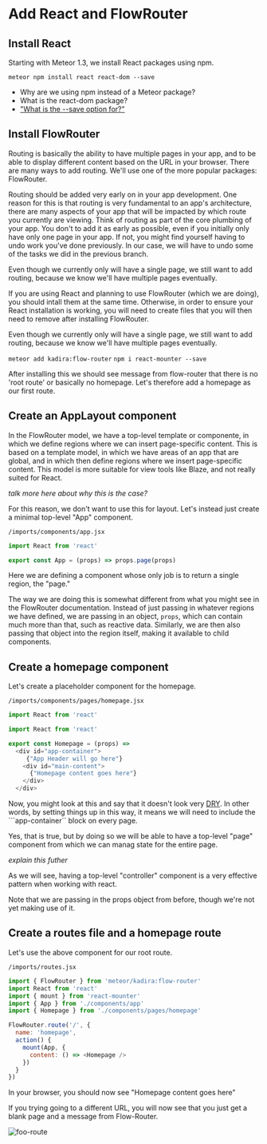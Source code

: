 # Add React and FlowRouter


## Install React 
Starting with Meteor 1.3, we install React packages using npm.

```meteor npm install react react-dom --save```

- Why are we using npm instead of a Meteor package?
- What is the react-dom package?
- ["What is the --save option for?"](http://stackoverflow.com/questions/19578796/what-is-the-save-option-for-npm-install) 


## Install FlowRouter 

Routing is basically the ability to have multiple pages in your app, and to be able to display different content based on the URL in your browser. There are many ways to add routing.  We'll use one of the more popular packages: FlowRouter.

Routing should be added very early on in your app development. One reason for this is that routing is very fundamental to an app's architecture, there are many aspects of your app that will be impacted by which route you currently are viewing.  Think of routing as part of the core plumbing of your app. You don't to add it as early as possible, even if you initially only have only one page in your app.  If not, you might find yourself having to undo work you've done previously.  In our case, we will have to undo some of the tasks we did in the previous branch.

Even though we currently only will have a single page, we still want to add routing, because we know we'll have multiple pages eventually.

If you are using React and planning to use FlowRouter (which we are doing), you should intall them at the same time.  Otherwise, in order to ensure your React installation is working, you will need to create files that you will then need to remove after installing FlowRouter.

Even though we currently only will have a single page, we still want to add routing, because we know we'll have multiple pages eventually.

``` meteor add kadira:flow-router ```
``` npm i react-mounter --save ```

After installing this we should see message from flow-router that there is no 'root route' or basically no homepage.  Let's therefore add a homepage as our first route.

## Create an AppLayout component
In the FlowRouter model, we have a top-level template or componente, in which we define regions where we can insert page-specific content. This is based on a template model, in which we have areas of an app that are global, and in which then define regions where we insert page-specific content.  This model is more suitable for view tools like Blaze, and not really suited for React.  

_talk more here about why this is the case?_

For this reason, we don't want to use this for layout.  Let's instead just create a minimal top-level "App" component.

``` /imports/components/app.jsx ```


```js
import React from 'react'

export const App = (props) => props.page(props)
```

Here we are defining a component whose only job is to return a single region, the "page."  

The way we are doing this is somewhat different from what you might see in the FlowRouter documentation.  Instead of just passing in whatever regions we have defined, we are passing in an object, ```props```, which can contain much more than that, such as reactive data.  Similarly, we are then also passing that object into the region itself, making it available to child components.

## Create a homepage component
Let's create a placeholder component for the homepage.

``` /imports/components/pages/homepage.jsx ```


```js
import React from 'react'

import React from 'react'

export const Homepage = (props) =>
  <div id="app-container">
     {"App Header will go here"}
    <div id="main-content">
      {"Homepage content goes here"}
    </div>
  </div>
```

Now, you might look at this and say that it doesn't look very [DRY](https://en.wikipedia.org/wiki/Don%27t_repeat_yourself).  In  other words, by setting things up in this way, it means we will need to include the ```app-container`` block on every page. 

Yes, that is true, but by doing so we will be able to have a top-level "page" component from which we can manag state for the entire page.

_explain this futher_


As we will see, having a top-level "controller" component is a very effective pattern when working with react.

Note that we are passing in the props object from before, though we're not yet making use of it.

## Create a routes file and a homepage route

Let's use the above component for our root route.

``` /imports/routes.jsx ```

```js
import { FlowRouter } from 'meteor/kadira:flow-router'
import React from 'react'
import { mount } from 'react-mounter'
import { App } from './components/app'
import { Homepage } from './components/pages/homepage'

FlowRouter.route('/', {
  name: 'homepage',
  action() {
    mount(App, {
      content: () => <Homepage />
    })
  }
})
```



In your browser, you should now see "Homepage content goes here"

If you trying going to a different URL, you will now see that you just get a blank page and a message from Flow-Router.

![foo-route](https://cloud.githubusercontent.com/assets/819213/15657042/499dc042-267b-11e6-9b77-c9fd0210f2e1.png)



